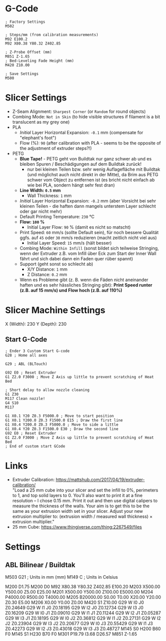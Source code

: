 G-Code
====================
```
; Factory Settings
M502

; Steps/mm (from calibration measurements)
M92 E100.2
M92 X80.38 Y80.32 Z402.85

; Z-Probe Offset (mm)
M851 Z-1.65
; Bed-Leveling Fade Height (mm)
M420 Z10.00

; Save Settings
M500
```

Slicer Settings
====================
* Z-Seam Alignment: `Sharpest Corner` (or `Random` for round objects)
* Combing Mode: `Not in Skin` (to hide visible structures if filament is a bit translucent as my grey one)
* PLA
  * *Initial* Layer Horizontal Expansion: `-0.1` mm (compensate for "elephant's foot")
  * Flow (%): `90` (after calibration with PLA - seems to be the opposite of the adjustment of extruder steps?!)
* PETG
  * **Blue Tape!** - PETG geht von Buildtak nur ganz schwer ab und es bleiben Spuren / Beschädigungen auf dem Buildtak zurück!
    * nur bei kleinen Teilen bzw. sehr wenig Auflagefläche mit Buildtak (und möglichst auch nicht direkt in der Mitte), da Brim aus PETG schwer vom Object zu entfernen ist (es bricht nicht einfach ab wie bei PLA, sondern hängt sehr fest dran)
  * **Line Width: `0.5` mm**
    * Wall Thickness: `1` mm
  * *Initial* Layer Horizontal Expansion: `-0.2` mm (aber Vorsicht bei sehr kleinen Teilen - die haften dann mangels unterstem Layer schlecht oder gar nicht mehr)
  * Default Printing Temperature: `230` °C
  * **Flow: `100` %**
    * Initial Layer Flow: `90` % (damit es nicht so matscht)
  * Print Speed: `60` mm/s (sollte Default sein), für noch bessere Qualität ggfs. auf `45` oder `30` mm/s reduzieren (macht zeitlich nicht viel aus)
    * Initial Layer Speed: `15` mm/s (hält besser)
  * Combing Mode: `Within Infill` (sonst bildet sich teilweise Stringing, wenn der Extruder z.B. vom Infill über Eck zum Start der Inner Wall fährt und sich dabei dann ein Faden quer rüber spannt)
  * Support (geht sonst so schlecht ab)
    * X/Y Distance: `1` mm
    * Z Distance: `0.2` mm
  * Wenn es Probleme gibt (z. B. wenn die Fäden nicht aneinander haften und es sehr hässliches Stringing gibt): **Print Speed runter (z.B. auf 15 mm/s) und Flow hoch (z.B. auf 110%)**

Slicer Machine Settings
====================
X (Width): 230
Y (Depth): 230

Start G-Code
--------------------
```
; Ender 3 Custom Start G-code
G28 ; Home all axes

G29 ; ABL (BLTouch)

G92 E0 ; Reset Extruder
G1 Z2.0 F3000 ; Move Z Axis up little to prevent scratching of Heat Bed

; Short delay to allow nozzle cleaning
G1 Z30
M117 Clean nozzle!
G4 S10
M117

G1 X0.1 Y20 Z0.3 F5000.0 ; Move to start position
G1 X0.1 Y200.0 Z0.3 F1500.0 E15 ; Draw the first line
G1 X0.4 Y200.0 Z0.3 F5000.0 ; Move to side a little
G1 X0.4 Y20 Z0.3 F1500.0 E30 ; Draw the second line
G92 E0 ; Reset Extruder
G1 Z2.0 F3000 ; Move Z Axis up little to prevent scratching of Heat Bed
; End of custom start GCode
```

Links
====================
* Extruder Calibration: https://mattshub.com/2017/04/19/extruder-calibration/  
"Load a 25 mm cube into your slicer and set the infill to 0%, perimeters to 1, and top solid layers to 0. 
You'll also want to print it at a fine resolution – I chose 0.15 mm. Print it out and then use digital calipers 
to measure the thickness of the walls. Your aim is to get this to be the same as your extrusion width set in your 
slicer. Adjust your new extrusion multiplier to: (extrusion width / measured wall thickness) × extrusion multiplier."
* 25 mm Cube: https://www.thingiverse.com/thing:2267549/files


Settings
====================

ABL Bilinear / Buildtak
--------------------
M503
  G21    ; Units in mm (mm)
  M149 C ; Units in Celsius

  M200 D1.75
  M200 D0
  M92 X80.38 Y80.32 Z402.85 E100.20
  M203 X500.00 Y500.00 Z5.00 E25.00
  M201 X500.00 Y500.00 Z100.00 E5000.00
  M204 P4000.00 R500.00 T4000.00
  M205 B20000.00 S0.00 T0.00 X20.00 Y20.00 Z0.30 E5.00
  M206 X0.00 Y0.00 Z0.00
  M420 S1 Z10.00
  G29 W I0 J0 Z0.24649
  G29 W I1 J0 Z0.18195
  G29 W I2 J0 Z0.12734
  G29 W I3 J0 Z0.16209
  G29 W I0 J1 Z0.09010
  G29 W I1 J1 Z0.11244
  G29 W I2 J1 Z0.05287
  G29 W I3 J1 Z0.18195
  G29 W I0 J2 Z0.36812
  G29 W I1 J2 Z0.27131
  G29 W I2 J2 Z0.23904
  G29 W I3 J2 Z0.20677
  G29 W I0 J3 Z0.55429
  G29 W I1 J3 Z0.42273
  G29 W I2 J3 Z0.43018
  G29 W I3 J3 Z0.48727
  M145 S0 H200 B60 F0
  M145 S1 H230 B70 F0
  M301 P19.79 I3.68 D26.57
  M851 Z-1.65
